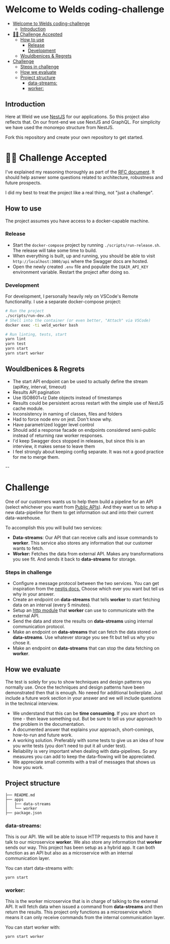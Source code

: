 # Welcome to Welds coding-challenge

- [Welcome to Welds coding-challenge](#welcome-to-welds-coding-challenge)
  - [Introduction](#introduction)
- [👩‍🔬 Challenge Accepted](#-challenge-accepted)
  - [How to use](#how-to-use)
    - [Release](#release)
    - [Development](#development)
  - [Wouldbenices & Regrets](#wouldbenices--regrets)
- [Challenge](#challenge)
    - [Steps in challenge](#steps-in-challenge)
  - [How we evaluate](#how-we-evaluate)
  - [Project structure](#project-structure)
    - [data-streams:](#data-streams)
    - [worker:](#worker)
## Introduction
Here at Weld we use [NestJS](https://nestjs.com/) for our applications. So this project also reflects that. On our front-end we use NextJS and GraphQL. For simplicity we have used the monorepo structure from NestJS.

Fork this repository and create your own repository to get started.

# 👩‍🔬 Challenge Accepted
I've explained my reasoning thoroughly as part of the [RFC document](./docs/RFC.md). It should help asnwer some questions related to architecture, robustness and future prospects.

I did my best to treat the project like a real thing, not "just a challenge".

## How to use
The project assumes you have access to a docker-capable machine.

### Release
- Start the `docker-compose` project by running `./scripts/run-release.sh`. The release will take some time to build. 
- When everything is built, up and running, you should be able to visit `http://localhost:3000/api` where the Swagger docs are hosted.
- Open the newly created `.env` file and populate the `IQAIR_API_KEY` environment variable. Restart the project after doing so.

### Development
For development, I personally heavily rely on VSCode's Remote functionality. I use a separate docker-compose project:
```bash
# Run the project
./scripts/run-dev.sh
# Shell into the container (or even better, "Attach" via VSCode)
docker exec -ti weld_worker bash

# Run linting, tests, start
yarn lint
yarn test
yarn start
yarn start worker
```

## Wouldbenices & Regrets

- The start API endpoint can be used to actually define the stream (apiKey, interval, timeout)
- Results API pagination
- Use ISO8601+tz Date objects instead of timestamps
- Results could be persistent across restart with the simple use of NestJS cache module.
- Inconsistency in naming of classes, files and folders
- Had to force node env on jest. Don't know why.
- Have parametrized logger level control
- Should add a response facade on endpoints considered semi-public instead of returning raw worker responses.
- I'd keep Swagger docs stopped in releases, but since this is an interview, it makes sense to leave them
- I feel strongly about keeping config separate. It was not a good practice for me to merge them.

--
# Challenge
One of our customers wants us to help them build a pipeline for an API (select whichever you want from [Public APIs](https://github.com/public-apis/public-apis)). And they want us to setup a new data-pipeline for them to get information out and into their current data-warehouse.

To accomplish this you will build two services:
- **Data-streams**: Our API that can receive calls and issue commands to **worker**. This service also stores any information that our customer wants to fetch.
- **Worker:** Fetches the data from external API. Makes any transformations you see fit. And sends it back to **data-streams** for storage.

### Steps in challenge
- Configure a message protocol between the two services. You can get inspiration from the [nestjs docs.](https://docs.nestjs.com/microservices/basics) Choose which ever you want but tell us why in your answer.
- Create an endpoint on **data-streams** that tells **worker** to start fetching data on an interval (every 5 minutes).
- Setup an [http module](https://docs.nestjs.com/techniques/http-module) that **worker** can use to communicate with the external API.
- Send the data and store the results on **data-streams** using internal communication protocol.
- Make an endpoint on **data-streams** that can fetch the data stored on **data-streams**. Use whatever storage you see fit but tell us why you chose it.
- Make an endpoint on **data-streams** that can stop the data fetching on **worker**.

## How we evaluate
The test is solely for you to show techniques and design patterns you normally use. Once the techniques and design patterns have been demonstrated then that is enough. No neeed for additional boilerplate. Just include a future work section in your answer and we will include questions in the technical interview.

- We understand that this can be **time consuming**. If you are short on time - then leave something out. But be sure to tell us your approach to the problem in the documentation.
- A documented answer that explains your approach, short-comings, how-to-run and future work.
- A working solution. Preferably with some tests to give us an idea of how you write tests (you don't need to put it all under test).
- Reliability is very important when dealing with data-pipelines. So any measures you can add to keep the data-flowing will be appreciated.
- We appreciate small commits with a trail of messages that shows us how you work.

## Project structure
```
├── README.md
├── apps
│   ├── data-streams
│   └── worker
├── package.json
```
### data-streams:
This is our API. We will be able to issue HTTP requests to this and have it talk to our microservice **worker**.
We also store any information that **worker** sends our way. This project has been setup as a hybrid app. It can both function as an API but also as a microservice with an internal communication layer.

You can start data-streams with:
```
yarn start
```

### worker:
This is the worker microservice that is in charge of talking to the external API. It will fetch data when issued a command from **data-streams** and then return the results. This project only functions as a microservice which means it can only receive commands from the internal communication layer.

You can start worker with:
```
yarn start worker
```
